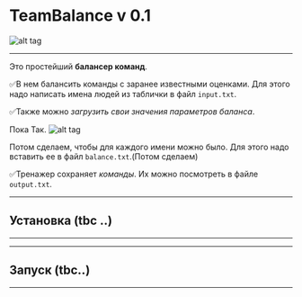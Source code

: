 # TeamBalance v 0.1

![alt tag](https://github.com/Xom9KP/Images/raw/main/Example.png "Пример")
____
Это простейший **балансер команд**.

:white_check_mark:В нем балансить команды с заранее известными оценками. Для этого надо написать имена людей из таблички в файл `input.txt`.

:white_check_mark:Также можно _загрузить свои значения параметров баланса_.

Пока Так.
![alt tag](https://github.com/Xom9KP/Images/raw/main/Table_Exaple.png "Вид данных")

Потом сделаем, чтобы для каждого имени можно было.
Для этого надо вставить ее в файл `balance.txt`.(Потом сделаем)

:white_check_mark:Тренажер сохраняет _команды_. Их можно посмотреть в файле `output.txt`.

____
## Установка (tbc ..)
____

____
## Запуск (tbc..)
____
